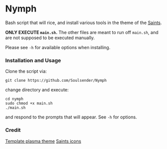# Nymph
Bash script that will rice, and install various tools in the theme of the [Saints](https://saintssec.com).

**ONLY EXECUTE `main.sh`.** The other files are meant to run off `main.sh`, and are not supposed to be executed manually.

Please see `-h` for available options when installing.

### Installation and Usage
Clone the script via:
```
git clone https://github.com/Soulsender/Nymph
```
change directory and execute:
```
cd nymph
sudo chmod +x main.sh
./main.sh
```
and respond to the prompts that will appear. See `-h` for options.

### Credit
[Template plasma theme](https://github.com/yeyushengfan258/LyraS-kde)
[Saints icons](https://github.com/itsjustshepherd)
